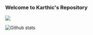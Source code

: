 ### Welcome to Karthic's Repository
![](https://komarev.com/ghpvc/?username=KarthicAnnadurai&color=brightgreen)

![Github stats](https://github-readme-stats.vercel.app/api?username=KarthicAnnadurai)


<!--
**KarthicAnnadurai/KarthicAnnadurai** is a ✨ _special_ ✨ repository because its `README.md` (this file) appears on your GitHub profile.

Here are some ideas to get you started:

- 🔭 I’m currently working on ...
- 🌱 I’m currently learning ...
- 👯 I’m looking to collaborate on ...
- 🤔 I’m looking for help with ...
- 💬 Ask me about ...
- 📫 How to reach me: ...
- 😄 Pronouns: ...
- ⚡ Fun fact: ...

🌱 I’m currently a Master's student MTech CSE at National Institute of Technology, Silchar

📫 Reach me @ https://www.linkedin.com/in/karthic-annadurai/
-->
